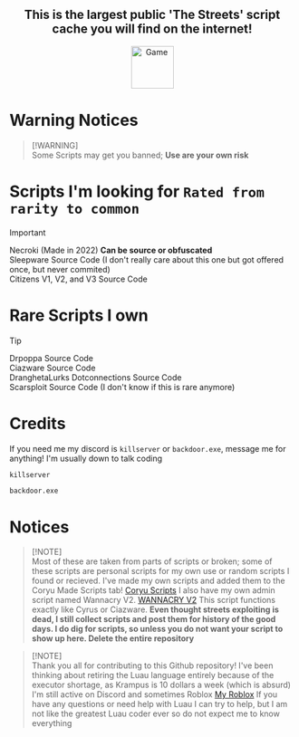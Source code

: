 </p>
 <h2 align="center">This is the largest public 'The Streets' script cache you will find on the internet!</h2>
</p>

</p>
 <p align="center">
    <a href="https://www.roblox.com/games/455366377/The-Streets">
        <img width="75px" alt="Game" src="https://upload.wikimedia.org/wikipedia/commons/thumb/4/4b/Roblox_Logo_2022.svg/2560px-Roblox_Logo_2022.svg.png">
    </a>
</p>

# Warning Notices <br />
 > [!WARNING]\
 > Some Scripts may get you banned; **Use are your own risk**

# Scripts I'm looking for `Rated from rarity to common` <br />
 > [!IMPORTANT] 
 > Necroki (Made in 2022) **Can be source or obfuscated** <br />
 > Sleepware Source Code (I don't really care about this one but got offered once, but never commited) <br />
 > Citizens V1, V2, and V3 Source Code <br />

# Rare Scripts I own <br />
>[!TIP]
 > Drpoppa Source Code <br />
 > Ciazware Source Code <br />
 > DranghetaLurks Dotconnections Source Code <br />
 > Scarsploit Source Code (I don't know if this is rare anymore) <br />

# Credits
 If you need me my discord is `killserver` or `backdoor.exe`, message me for anything! I'm usually down to talk coding
  ```md
  killserver
  ```
    backdoor.exe

# Notices <br />
 > [!NOTE]\
 > Most of these are taken from parts of scripts or broken; some of these scripts are personal scripts for my own use or random scripts I found or recieved.
 > I've made my own scripts and added them to the Coryu Made Scripts tab! [Coryu Scripts](https://github.com/Not-Kyle/Streets-Scripts/tree/main/Coryu-Made-Scripts)
 > I also have my own admin script named Wannacry V2. [WANNACRY V2](https://github.com/Not-Kyle/WANNACRY-V2.lua) This script functions exactly like Cyrus or Ciazware. 
 > **Even thought streets exploiting is dead, I still collect scripts and post them for history of the good days. I do dig for scripts, so unless you do not want your script to show up here. Delete the entire repository**


 > [!NOTE]\
 > Thank you all for contributing to this Github repository! I've been thinking about retiring the Luau language entirely because of the executor shortage, as Krampus is 10 dollars a week (which is absurd)
 > I'm still active on Discord and sometimes Roblox [My Roblox](https://www.roblox.com/users/5388525718/profile)
 > If you have any questions or need help with Luau I can try to help, but I am not like the greatest Luau coder ever so do not expect me to know everything



